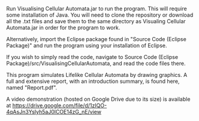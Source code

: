 Run Visualising Cellular Automata.jar to run the program. This will require some installation of Java. You will need to clone the repository or download all the .txt files and save them to the same directory as Visualing Cellular Automata.jar in order for the program to work.

Alternatively, import the Eclipse package found in "Source Code (Eclipse Package)" and run the program using your installation of Eclipse. 

If you wish to simply read the code, navigate to Source Code (Eclipse Package)/src/VisualisingCellularAutomata, and read the code files there.

This program simulates Lifelike Cellular Automata by drawing graphics. A full and extensive report, with an introduction summary, is found here, named "Report.pdf".

A video demonstration (hosted on Google Drive due to its size) is available at https://drive.google.com/file/d/1zIQO-4qAsJn3YsIyh5aJ0lCOE14zG_nE/view
